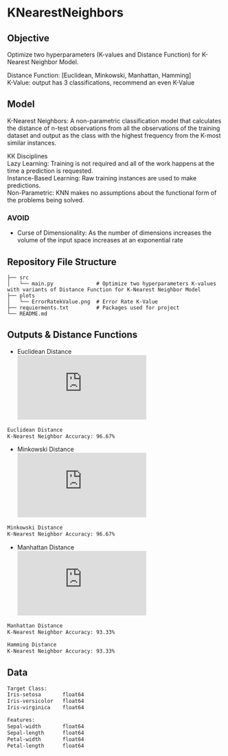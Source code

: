 # KNearestNeighbors

## Objective
Optimize two hyperparameters (K-values and Distance Function) for K-Nearest Neighbor Model.

Distance Function: [Euclidean, Minkowski, Manhattan, Hamming]\
K-Value: output has 3 classifications, recommend an even K-Value

## Model
K-Nearest Neighbors: A non-parametric classification model that calculates the distance of n-test observations from all the observations of the training dataset and output as the class with the highest frequency from the K-most similar instances.

KK Disciplines\
Lazy Learning: Training is not required and all of the work happens at the time a prediction is requested.\
Instance-Based Learning: Raw training instances are used to make predictions.\
Non-Parametric: KNN makes no assumptions about the functional form of the problems being solved.

### AVOID
- Curse of Dimensionality: As the number of dimensions increases the volume of the input space increases at an exponential rate

## Repository File Structure

    ├── src          
    │   └── main.py              # Optimize two hyperparameters K-values with variants of Distance Function for K-Nearest Neighbor Model
    ├── plots
    │   └── ErrorRatekValue.png  # Error Rate K-Value
    ├── requierments.txt         # Packages used for project
    └── README.md

## Outputs & Distance Functions

- Euclidean Distance\
![](https://latex.codecogs.com/gif.latex?d%28x%2C%20y%29%3D%20%5Csqrt%7B%5Csum_%7Bi%3D1%7D%5E%7Bn%7D%28x_%7Bi%7D-y_%7Bi%7D%29%5E%7B2%7D%7D)
```bash
Euclidean Distance
K-Nearest Neighbor Accuracy: 96.67%
```
- Minkowski Distance\
![](https://latex.codecogs.com/gif.latex?d%28x%2C%20y%29%3D%20%5Cleft%20%28%20%5Csum_%7Bi%3D1%7D%5E%7Bn%7D%5Cleft%7Cx_%7Bi%7D-y_%7Bi%7D%20%5Cright%20%7C%5E%7Bp%7D%5Cright%29%5E%7B1/p%7D)
```bash
Minkowski Distance
K-Nearest Neighbor Accuracy: 96.67%
```
- Manhattan Distance\
![](https://latex.codecogs.com/gif.latex?d%28x%2Cy%29%3D%20%5Csum_%7Bi%3D1%7D%5E%7Bn%7D%5Cleft%20%7C%20x_%7Bi%7D-%20y_%7Bi%7D%20%5Cright%20%7C)
```bash
Manhattan Distance
K-Nearest Neighbor Accuracy: 93.33%
```
```bash
Hamming Distance
K-Nearest Neighbor Accuracy: 93.33%
```
## Data
```bash
Target Class:
Iris-setosa       float64
Iris-versicolor   float64
Iris-virginica    float64

Features:     
Sepal-width       float64
Sepal-length      float64
Petal-width       float64
Petal-length      float64
```
